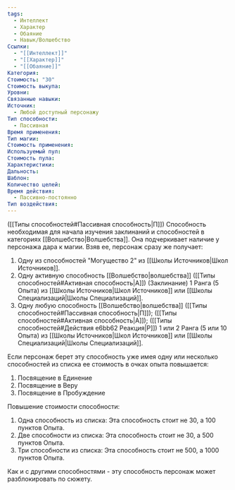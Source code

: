```yaml
---
tags:
  - Интеллект
  - Характер
  - Обаяние
  - Навык/Волшебство
Ссылки:
  - "[[Интеллект]]"
  - "[[Характер]]"
  - "[[Обаяние]]"
Категория: 
Стоимость: "30"
Стоимость выкупа: 
Уровни: 
Связанные навыки: 
Источник:
  - Любой доступный персонажу
Тип способности:
  - Пассивная
Время применения: 
Тип магии: 
Стоимость применения: 
Используемый пул: 
Стоимость пула: 
Характеристики: 
Дальность: 
Шаблон: 
Количество целей: 
Время действия:
  - Пассивно-постоянно
Тип воздействия:
---
```

([[Типы способностей#Пассивная способность|П]]) Способность необходимая для начала изучения заклинаний и способностей в категориях [[Волшебство|Волшебства]]. Она подчеркивает наличие у персонажа дара к магии. Взяв ее, персонаж сразу же получает:

1. Одну из способностей "Могущество 2" из [[Школы Источников|Школ Источников]].
2. Одну активную способность [[Волшебство|волшебства]] ([[Типы способностей#Активная способность|А]]) (Заклинание) 1 Ранга (5 Опыта) из [[Школы Источников|Школ Источников]] или [[Школы Специализаций|Школы Специализаций]].
3. Одну любую способность [[Волшебство|волшебства]] ([[Типы способностей#Пассивная способность|П]]); ([[Типы способностей#Активная способность|А]]); ([[Типы способностей#Действия e6bb62 Реакция|Р]]) 1 или 2 Ранга (5 или 10 Опыта) из [[Школы Источников|Школ Источников]] или [[Школы Специализаций|Школы Специализаций]].

Если персонаж берет эту способность уже имея одну или несколько способностей из списка ее стоимость в очках опыта повышается: 

1. Посвящение в Единение
2. Посвящение в Веру
3. Посвящение в Пробуждение

Повышение стоимости способности:

1. Одна способность из списка: Эта способность стоит не 30, а 100 пунктов Опыта.
2. Две способности из списка: Эта способность стоит не 30, а 500 пунктов Опыта.
3. Три способности из списка: Эта способность стоит не 500, а 1000 пунктов Опыта. 

Как и с другими способностями - эту способность персонаж может разблокировать по сюжету. 

